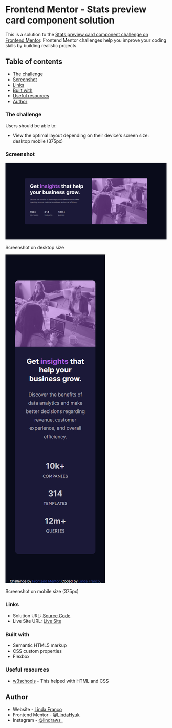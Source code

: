# Frontend Mentor - Stats preview card component solution

This is a solution to the [Stats preview card component challenge on Frontend Mentor](https://www.frontendmentor.io/challenges/stats-preview-card-component-8JqbgoU62). Frontend Mentor challenges help you improve your coding skills by building realistic projects. 

## Table of contents

- [The challenge](#the-challenge)
- [Screenshot](#screenshot)
- [Links](#links)
- [Built with](#built-with)
- [Useful resources](#useful-resources)
- [Author](#author)


### The challenge

Users should be able to:

- View the optimal layout depending on their device's screen size:
    desktop
    mobile (375px)

### Screenshot

![](./my-solution-images/CardMain-desktop.PNG)

Screenshot on desktop size

![](./my-solution-images/CardMain-mobile.PNG)

Screenshot on mobile size (375px)


### Links

- Solution URL: [Source Code](https://github.com/lindafranco96/FrontendMentor-CardMain)
- Live Site URL: [Live Site](https://card-main-html-css.netlify.app/)


### Built with

- Semantic HTML5 markup
- CSS custom properties
- Flexbox

### Useful resources

- [w3schools](https://www.w3schools.com/) - This helped with HTML and CSS


## Author

- Website - [Linda Franco](https://lindafranco.netlify.app/)
- Frontend Mentor - [@LindaHyuk](https://www.frontendmentor.io/profile/LindaHyuk)
- Instagram - [@lindraws_](https://www.instagram.com/lindraws_)
